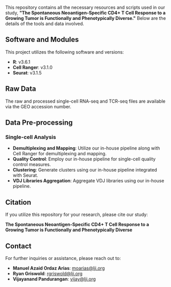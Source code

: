 This repository contains all the necessary resources and scripts used in our study, **"The Spontaneous Neoantigen-Specific CD4+ T Cell Response to a Growing Tumor is Functionally and Phenotypically Diverse."** Below are the details of the tools and data involved.

## Software and Modules

This project utilizes the following software and versions:

- **R**: v3.6.1
- **Cell Ranger**: v3.1.0
- **Seurat**: v3.1.5

## Raw Data

The raw and processed single-cell RNA-seq and TCR-seq files are available via the GEO accession number.

## Data Pre-processing

### Single-cell Analysis

- **Demultiplexing and Mapping**: Utilize our in-house pipeline along with Cell Ranger for demultiplexing and mapping.
- **Quality Control**: Employ our in-house pipeline for single-cell quality control measures.
- **Clustering**: Generate clusters using our in-house pipeline integrated with Seurat.
- **VDJ Libraries Aggregation**: Aggregate VDJ libraries using our in-house pipeline.

## Citation

If you utilize this repository for your research, please cite our study:

**The Spontaneous Neoantigen-Specific CD4+ T Cell Response to a Growing Tumor is Functionally and Phenotypically Diverse**

## Contact

For further inquiries or assistance, please reach out to:

- **Manuel Azaid Ordaz Arias**: [moarias@lji.org](mailto:moarias@lji.org)
- **Ryan Griswold**: [rgriswold@lji.org](mailto:rgriswold@lji.org)
- **Vijayanand Pandurangan**: [vijay@lji.org](mailto:vijay@lji.org)
